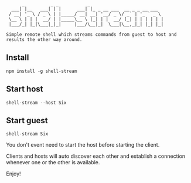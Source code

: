 ```
      _          _ _           _
  ___| |__   ___| | |      ___| |_ _ __ ___  __ _ _ __ ___
 / __| '_ \ / _ \ | |_____/ __| __| '__/ _ \/ _` | '_ ` _ \
 \__ \ | | |  __/ | |_____\__ \ |_| | |  __/ (_| | | | | | |
 |___/_| |_|\___|_|_|     |___/\__|_|  \___|\__,_|_| |_| |_|

Simple remote shell which streams commands from guest to host and results the other way around.
```

## Install
`npm install -g shell-stream`

## Start host

`shell-stream --host Six`

## Start guest

`shell-stream Six`

You don't event need to start the host before starting the client.

Clients and hosts will auto discover each other and establish a connection whenever one or the other is available.

Enjoy!
